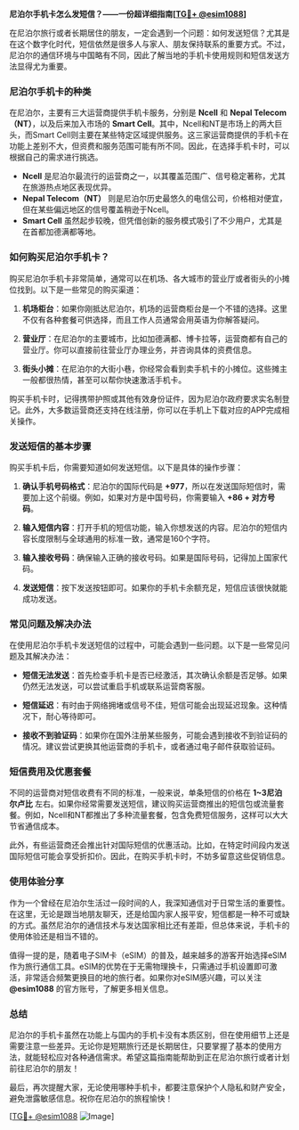 **尼泊尔手机卡怎么发短信？——一份超详细指南[[TG💪+ @esim1088](https://t.me/s/esim1088)]**

在尼泊尔旅行或者长期居住的朋友，一定会遇到一个问题：如何发送短信？尤其是在这个数字化时代，短信依然是很多人与家人、朋友保持联系的重要方式。不过，尼泊尔的通信环境与中国略有不同，因此了解当地的手机卡使用规则和短信发送方法显得尤为重要。

### 尼泊尔手机卡的种类

在尼泊尔，主要有三大运营商提供手机卡服务，分别是 **Ncell** 和 **Nepal Telecom（NT）**，以及后来加入市场的 **Smart Cell**。其中，Ncell和NT是市场上的两大巨头，而Smart Cell则主要在某些特定区域提供服务。这三家运营商提供的手机卡在功能上差别不大，但资费和服务范围可能有所不同。因此，在选择手机卡时，可以根据自己的需求进行挑选。

- **Ncell** 是尼泊尔最流行的运营商之一，以其覆盖范围广、信号稳定著称，尤其在旅游热点地区表现优异。
- **Nepal Telecom（NT）** 则是尼泊尔历史最悠久的电信公司，价格相对便宜，但在某些偏远地区的信号覆盖稍逊于Ncell。
- **Smart Cell** 虽然起步较晚，但凭借创新的服务模式吸引了不少用户，尤其是在首都加德满都等地。

### 如何购买尼泊尔手机卡？

购买尼泊尔手机卡非常简单，通常可以在机场、各大城市的营业厅或者街头的小摊位找到。以下是一些常见的购买渠道：

1. **机场柜台**：如果你刚抵达尼泊尔，机场的运营商柜台是一个不错的选择。这里不仅有各种套餐可供选择，而且工作人员通常会用英语为你解答疑问。
   
2. **营业厅**：在尼泊尔的主要城市，比如加德满都、博卡拉等，运营商都有自己的营业厅。你可以直接前往营业厅办理业务，并咨询具体的资费信息。

3. **街头小摊**：在尼泊尔的大街小巷，你经常会看到卖手机卡的小摊位。这些摊主一般都很热情，甚至可以帮你快速激活手机卡。

购买手机卡时，记得携带护照或其他有效身份证件，因为尼泊尔政府要求实名制登记。此外，大多数运营商还支持在线注册，你可以在手机上下载对应的APP完成相关操作。

### 发送短信的基本步骤

购买手机卡后，你需要知道如何发送短信。以下是具体的操作步骤：

1. **确认手机号码格式**：尼泊尔的国际代码是 **+977**，所以在发送国际短信时，需要加上这个前缀。例如，如果对方是中国号码，你需要输入 **+86 + 对方号码**。

2. **输入短信内容**：打开手机的短信功能，输入你想发送的内容。尼泊尔的短信内容长度限制与全球通用的标准一致，通常是160个字符。

3. **输入接收号码**：确保输入正确的接收号码。如果是国际号码，记得加上国家代码。

4. **发送短信**：按下发送按钮即可。如果你的手机卡余额充足，短信应该很快就能成功发送。

### 常见问题及解决办法

在使用尼泊尔手机卡发送短信的过程中，可能会遇到一些问题。以下是一些常见问题及其解决办法：

- **短信无法发送**：首先检查手机卡是否已经激活，其次确认余额是否足够。如果仍然无法发送，可以尝试重启手机或联系运营商客服。

- **短信延迟**：有时由于网络拥堵或信号不佳，短信可能会出现延迟现象。这种情况下，耐心等待即可。

- **接收不到验证码**：如果你在国外注册某些服务，可能会遇到接收不到验证码的情况。建议尝试更换其他运营商的手机卡，或者通过电子邮件获取验证码。

### 短信费用及优惠套餐

不同的运营商对短信收费有不同的标准，一般来说，单条短信的价格在 **1~3尼泊尔卢比** 左右。如果你经常需要发送短信，建议购买运营商推出的短信包或流量套餐。例如，Ncell和NT都推出了多种流量套餐，包含免费短信服务，这样可以大大节省通信成本。

此外，有些运营商还会推出针对国际短信的优惠活动。比如，在特定时间段内发送国际短信可能会享受折扣价。因此，在购买手机卡时，不妨多留意这些促销信息。

### 使用体验分享

作为一个曾经在尼泊尔生活过一段时间的人，我深知通信对于日常生活的重要性。在这里，无论是跟当地朋友聊天，还是给国内家人报平安，短信都是一种不可或缺的方式。虽然尼泊尔的通信技术与发达国家相比还有差距，但总体来说，手机卡的使用体验还是相当不错的。

值得一提的是，随着电子SIM卡（eSIM）的普及，越来越多的游客开始选择eSIM作为旅行通信工具。eSIM的优势在于无需物理换卡，只需通过手机设置即可激活，非常适合频繁更换目的地的旅行者。如果你对eSIM感兴趣，可以关注 **@esim1088** 的官方账号，了解更多相关信息。

### 总结

尼泊尔的手机卡虽然在功能上与国内的手机卡没有本质区别，但在使用细节上还是需要注意一些差异。无论你是短期旅行还是长期居住，只要掌握了基本的使用方法，就能轻松应对各种通信需求。希望这篇指南能帮助到正在尼泊尔旅行或者计划前往尼泊尔的朋友！

最后，再次提醒大家，无论使用哪种手机卡，都要注意保护个人隐私和财产安全，避免泄露敏感信息。祝你在尼泊尔的旅程愉快！

[[TG💪+ @esim1088](https://t.me/s/esim1088) ![Image](https://i.postimg.cc/4NQfJmqS/Snipaste-2025-05-13-00-14-12.png)]